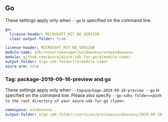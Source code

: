 ## Go

These settings apply only when `--go` is specified on the command line.

```yaml $(go) && !$(track2)
go:
  license-header: MICROSOFT_MIT_NO_VERSION
  clear-output-folder: true
```

``` yaml $(go) && $(track2)
license-header: MICROSOFT_MIT_NO_VERSION
module-name: sdk/resourcemanager/windowsesu/armwindowsesu
module: github.com/Azure/azure-sdk-for-go/$(module-name)
output-folder: $(go-sdk-folder)/$(module-name)
azure-arm: true
```

### Tag: package-2019-09-16-preview and go

These settings apply only when `--tag=package-2019-09-16-preview --go` is specified on the command line.
Please also specify `--go-sdks-folder=<path to the root directory of your azure-sdk-for-go clone>`.

```yaml $(tag) == 'package-2019-09-16-preview' && $(go)
namespace: windowsesu
output-folder: $(go-sdk-folder)/services/preview/windowsesu/2019-09-16-preview/$(namespace)
```
